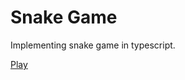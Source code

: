 # Snake Game

Implementing snake game in typescript.

[Play](https://shdangwal.github.io/snake_game/)
